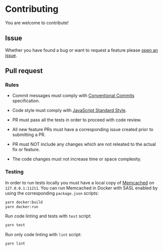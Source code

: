 # Contributing

You are welcome to contribute!

## Issue

Whether you have found a bug or want to request a feature please [open an issue](https://github.com/alexzel/iomem/issues/new/choose).


## Pull request

### Rules 

- Commit messages must comply with [Conventional Commits](https://www.conventionalcommits.org/) specification.

- Code style must comply with [JavaScript Standard Style](https://standardjs.com/).

- PR must pass all the tests in order to proceed with code review.

- All new feature PRs must have a corresponding issue created prior to submitting a PR.

- PR must NOT include any changes which are not releated to the actual fix or feature.

- The code changes must not increase time or space complexity.

### Testing

In order to run tests locally you must have a local copy of [Memcached](https://github.com/memcached/memcached) on `127.0.0.1:11211`.
You can run Memcached in Docker with SASL enabled by using the corresponding `package.json` scripts:

```sh
yarn docker:build
yarn docker:run
```

Run code linting and tests with `test` script:

```sh
yarn test
```

Run only code linting with `lint` script:

```sh
yarn lint
```
